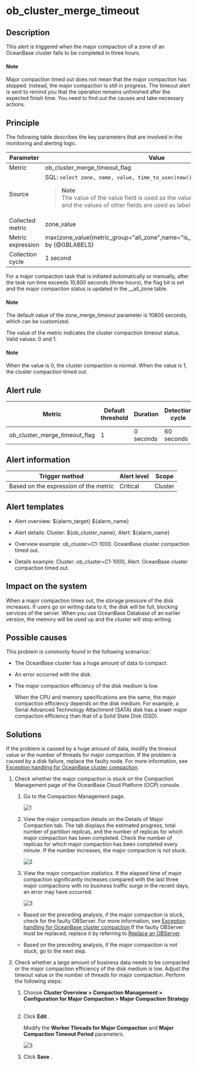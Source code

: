 ob_cluster_merge_timeout
=============================================

**Description**
------------------------------------

This alert is triggered when the major compaction of a zone of an OceanBase cluster fails to be completed in three hours.

  <main id="notice" type='explain'>
    <h4>Note</h4>
    <p>Major compaction timed out does not mean that the major compaction has stopped. Instead, the major compaction is still in progress. The timeout alert is sent to remind you that the operation remains unfinished after the expected finish time. You need to find out the causes and take necessary actions.</p>
  </main>

Principle
------------------------------

The following table describes the key parameters that are involved in the monitoring and alerting logic.

|     Parameter     |                                                                                                                                          Value                                                                                                                                           |
|-------------------|------------------------------------------------------------------------------------------------------------------------------------------------------------------------------------------------------------------------------------------------------------------------------------------|
| Metric            | ob_cluster_merge_timeout_flag                                                                                                                                                                                                                                                            |
| Source            | SQL:  ```select zone, name, value, time_to_usec(now()) from __all_zone;```  <blockquote>**Note**</br>The value of the value field is used as the value of the zone_value metric, and the values of other fields are used as labels. </blockquote>|
| Collected metric  | zone_value                                                                                                                                                                                                                                                                               |
| Metric expression | max(zone_value{metric_group="all_zone",name="is_merge_timeout",@LABELS}) by (@GBLABELS)                                                                                                                                                                                                  |
| Collection cycle  | 1 second                                                                                                                                                                                                                                                                                 |

For a major compaction task that is initiated automatically or manually, after the task run time exceeds 10,800 seconds (three hours), the flag bit is set and the major compaction status is updated in the __all_zone table.

  <main id="notice" type='explain'>
    <h4>Note</h4>
    <p>The default value of the zone_merge_timeout parameter is 10800 seconds, which can be customized.</p>
  </main>

The value of the metric indicates the cluster compaction timeout status. Valid values: 0 and 1.

  <main id="notice" type='explain'>
    <h4>Note</h4>
    <p>When the value is 0, the cluster compaction is normal. When the value is 1, the cluster compaction timed out.</p>
  </main>

**Alert rule**
-----------------------------------

|            Metric             | Default threshold | Duration  | Detection cycle | Time before clearance |
|-------------------------------|-------------------|-----------|-----------------|-----------------------|
| ob_cluster_merge_timeout_flag | 1                 | 0 seconds | 60 seconds      | 5 minutes             |

**Alert information**
------------------------------------------

|            Trigger method             | Alert level |  Scope  |
|---------------------------------------|-------------|---------|
| Based on the expression of the metric | Critical    | Cluster |

**Alert templates**
----------------------------------------

* Alert overview: \${alarm_target} \${alarm_name}

* Alert details: Cluster: \${ob_cluster_name}, Alert: \${alarm_name}

* Overview example: ob_cluster=C1-1000. OceanBase cluster compaction timed out.

* Details example: Cluster: ob_cluster=C1-1000, Alert: OceanBase cluster compaction timed out.

**Impact on the system**
---------------------------------------------

When a major compaction times out, the storage pressure of the disk increases. If users go on writing data to it, the disk will be full, blocking services of the server. When you use OceanBase Database of an earlier version, the memory will be used up and the cluster will stop writing.

**Possible causes**
----------------------------------------

This problem is commonly found in the following scenarios:

* The OceanBase cluster has a huge amount of data to compact.

* An error occurred with the disk.

* The major compaction efficiency of the disk medium is low.

  When the CPU and memory specifications are the same, the major compaction efficiency depends on the disk medium. For example, a Serial Advanced Technology Attachment (SATA) disk has a lower major compaction efficiency than that of a Solid State Disk (SSD).
  
**Solutions**
----------------------------------

If the problem is caused by a huge amount of data, modify the timeout value or the number of threads for major compaction. If the problem is caused by a disk failure, replace the faulty node. For more information, see [Exception handling for OceanBase cluster compaction](../500.appendix/300.exception-handling-for-oceanbase-cluster-compaction.md).

1. Check whether the major compaction is stuck on the Compaction Management page of the OceanBase Cloud Platform (OCP) console.

   1. Go to the Compaction Management page.

      ![1](https://help-static-aliyun-doc.aliyuncs.com/assets/img/en-US/6815633561/p440426.png)

   2. View the major compaction details on the Details of Major Compaction tab. The tab displays the estimated progress, total number of partition replicas, and the number of replicas for which major compaction has been completed. Check the number of replicas for which major compaction has been completed every minute. If the number increases, the major compaction is not stuck.

      ![2](https://help-static-aliyun-doc.aliyuncs.com/assets/img/en-US/5815633561/p440427.png)

   3. View the major compaction statistics. If the elapsed time of major compaction significantly increases compared with the last three major compactions with no business traffic surge in the recent days, an error may have occurred.

      ![3](https://help-static-aliyun-doc.aliyuncs.com/assets/img/en-US/5815633561/p440430.png)

   * Based on the preceding analysis, if the major compaction is stuck, check for the faulty OBServer. For more information, see [Exception handling for OceanBase cluster compaction](../500.appendix/300.exception-handling-for-oceanbase-cluster-compaction.md).If the faulty OBServer must be replaced, replace it by referring to [Replace an OBServer](../../400.user-guide-2/400.cluster-features/200.basic-operations/700.manage-observer/500.replace-observer.md).

   * Based on the preceding analysis, if the major compaction is not stuck, go to the next step.

2. Check whether a large amount of business data needs to be compacted or the major compaction efficiency of the disk medium is low. Adjust the timeout value or the number of threads for major compaction. Perform the following steps:

   1. Choose **Cluster Overview \> Compaction Management \> Configuration for Major Compaction \> Major Compaction Strategy** .

   2. Click **Edit** .

      Modify the **Worker Threads for Major Compaction** and **Major Compaction Timeout Period** parameters.

      ![3](https://help-static-aliyun-doc.aliyuncs.com/assets/img/en-US/5815633561/p440463.png)

   3. Click **Save** .

